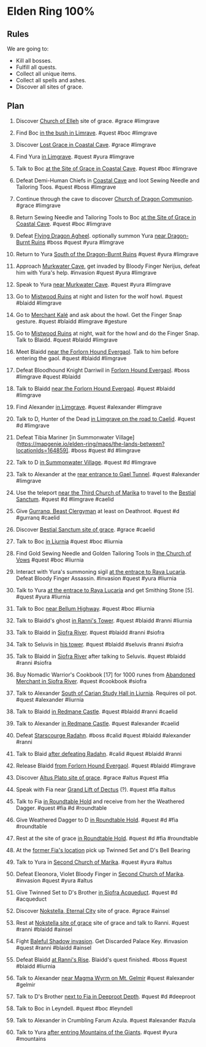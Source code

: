 # Elden Ring 100%

## Rules

We are going to:
* Kill all bosses.
* Fulfill all quests.
* Collect all unique items.
* Collect all spells and ashes.
* Discover all sites of grace.

## Plan

1. Discover [Church of Elleh](https://mapgenie.io/elden-ring/maps/the-lands-between?locationIds=163934) site of grace. #grace #limgrave

1. Find Boc [in the bush in Limrave](https://mapgenie.io/elden-ring/maps/the-lands-between?locationIds=165122). #quest #boc #limgrave

1. Discover [Lost Grace in Coastal Cave](https://mapgenie.io/elden-ring/maps/the-lands-between?locationIds=165130). #grace #limgrave

1. Find Yura [in Limgrave](https://mapgenie.io/elden-ring/maps/the-lands-between?locationIds=170973). #quest #yura #limgrave

1. Talk to Boc [at the Site of Grace in Coastal Cave](https://mapgenie.io/elden-ring/maps/the-lands-between?locationIds=165130). #quest #boc #limgrave

1. Defeat Demi-Human Chiefs in [Coastal Cave](https://mapgenie.io/elden-ring/maps/the-lands-between?locationIds=164031) and loot Sewing Needle and Tailoring Toos. #quest #boss #limgrave

1. Continue through the cave to discover [Church of Dragon Communion](https://mapgenie.io/elden-ring/maps/the-lands-between?locationIds=163997). #grace #limgrave

1. Return Sewing Needle and Tailoring Tools to Boc [at the Site of Grace in Coastal Cave](https://mapgenie.io/elden-ring/maps/the-lands-between?locationIds=165130). #quest #boc #limgrave

1. Defeat [Flying Dragon Agheel](https://mapgenie.io/elden-ring/maps/the-lands-between?locationIds=164484). optionally summon Yura [near Dragon-Burnt Ruins](https://mapgenie.io/elden-ring/maps/the-lands-between?locationIds=169082) #boss #quest #yura #limgrave

1. Return to Yura [South of the Dragon-Burnt Ruins](https://mapgenie.io/elden-ring/maps/the-lands-between?locationIds=164632) #quest #yura #limgrave

1. Approach [Murkwater Cave](https://mapgenie.io/elden-ring/maps/the-lands-between?locationIds=164022), get invaded by Bloody Finger Nerijus, defeat him with Yura's help. #invasion #quest #yura #limgrave

1. Speak to Yura [near Murkwater Cave](https://mapgenie.io/elden-ring/maps/the-lands-between?locationIds=164022). #quest #yura #limgrave

1. Go to [Mistwood Ruins](https://mapgenie.io/elden-ring/maps/the-lands-between?locationIds=165205) at night and listen for the wolf howl. #quest #blaidd #limgrave

1. Go to [Merchant Kalé](https://mapgenie.io/elden-ring/maps/the-lands-between?locationIds=164446) and ask about the howl. Get the Finger Snap gesture. #quest #blaidd #limgrave #gesture

1. Go to [Mistwood Ruins](https://mapgenie.io/elden-ring/maps/the-lands-between?locationIds=165205) at night, wait for the howl and do the Finger Snap. Talk to Blaidd. #quest #blaidd #limgrave

1. Meet Blaidd [near the Forlorn Hound Evergaol](https://mapgenie.io/elden-ring/maps/the-lands-between?locationIds=170964). Talk to him before entering the gaol. #quest #blaidd #limgrave

1. Defeat Bloodhound Knight Darriwil in [Forlorn Hound Evergaol](https://mapgenie.io/elden-ring/maps/the-lands-between?locationIds=163965). #boss #limgrave #quest #blaidd

1. Talk to Blaidd [near the Forlorn Hound Evergaol](https://mapgenie.io/elden-ring/maps/the-lands-between?locationIds=170964). #quest #blaidd #limgrave

1. Find Alexander [in Limgrave](https://mapgenie.io/elden-ring/maps/the-lands-between?locationIds=164117). #quest #alexander #limgrave

1. Talk to D, Hunter of the Dead [in Limgrave on the road to Caelid](https://mapgenie.io/elden-ring/maps/the-lands-between?locationIds=164536). #quest #d #limgrave

1. Defeat Tibia Mariner [in Summonwater Village](https://mapgenie.io/elden-ring/maps/the-lands-between?locationIds=164859]. #boss #quest #d #limgrave

1. Talk to D [in Summonwater Village](https://mapgenie.io/elden-ring/maps/the-lands-between?locationIds=165684). #quest #d #limgrave

1. Talk to Alexander at the [rear entrance to Gael Tunnel](https://mapgenie.io/elden-ring/maps/the-lands-between?locationIds=167223). #quest #alexander #limgrave

1. Use the teleport [near the Third Church of Marika](https://mapgenie.io/elden-ring/maps/the-lands-between?locationIds=165596) to travel to the [Bestial Sanctum](https://mapgenie.io/elden-ring/maps/the-lands-between?locationIds=164398). #quest #d #limgrave #caelid

1. Give [Gurranq, Beast Clergyman](https://mapgenie.io/elden-ring/maps/the-lands-between?locationIds=164398) at least on Deathroot. #quest #d #gurranq #caelid

1. Discover [Bestial Sanctum site of grace](https://mapgenie.io/elden-ring/maps/the-lands-between?locationIds=164396). #grace #caelid

1. Talk to Boc [in Liurnia](https://mapgenie.io/elden-ring/maps/the-lands-between?locationIds=165682) #quest #boc #liurnia

1. Find Gold Sewing Needle and Golden Tailoring Tools in [the Church of Vows](https://mapgenie.io/elden-ring/maps/the-lands-between?locationIds=165648) #quest #boc #liurnia

1. Interact with Yura's summoning sigil [at the entrace to Raya Lucaria](https://mapgenie.io/elden-ring/maps/the-lands-between?locationIds=166758). Defeat Bloody Finger Assassin. #invasion #quest #yura #liurnia

1. Talk to Yura [at the entrace to Raya Lucaria](https://mapgenie.io/elden-ring/maps/the-lands-between?locationIds=166758) and get Smithing Stone [5]. #quest #yura #liurnia

1. Talk to Boc [near Bellum Highway](https://mapgenie.io/elden-ring/maps/the-lands-between?locationIds=167183). #quest #boc #liurnia

1. Talk to Blaidd's ghost [in Ranni's Tower](https://mapgenie.io/elden-ring/maps/the-lands-between?locationIds=166648). #quest #blaidd #ranni #liurnia

1. Talk to Blaidd in [Siofra River](https://mapgenie.io/elden-ring/maps/the-lands-between?locationIds=167764). #quest #blaidd #ranni #siofra

1. Talk to Seluvis in [his tower](https://mapgenie.io/elden-ring/maps/the-lands-between?locationIds=169060). #quest #blaidd #seluvis #ranni #siofra

1. Talk to Blaidd in [Siofra River](https://mapgenie.io/elden-ring/maps/the-lands-between?locationIds=167764) after talking to Seluvis. #quest #blaidd #ranni #siofra

1. Buy Nomadic Warrior's Cookbook [17] for 1000 runes from [Abandoned Merchant in Siofra River](https://mapgenie.io/elden-ring/maps/the-lands-between?locationIds=167724). #quest #cookbook #siofra

1. Talk to Alexander [South of Carian Study Hall in Liurnia](https://mapgenie.io/elden-ring/maps/the-lands-between?locationIds=168542). Requires oil pot. #quest #alexander #liurnia

1. Talk to Blaidd [in Redmane Castle](https://mapgenie.io/elden-ring/maps/the-lands-between?locationIds=168093). #quest #blaidd #ranni #caelid

1. Talk to Alexander [in Redmane Castle](https://mapgenie.io/elden-ring/maps/the-lands-between?locationIds=168095). #quest #alexander #caelid

1. Defeat [Starscourge Radahn](https://mapgenie.io/elden-ring/maps/the-lands-between?locationIds=166635). #boss #calid #quest #blaidd #alexander #ranni

1. Talk to Blaid [after defeating Radahn](https://mapgenie.io/elden-ring/maps/the-lands-between?locationIds=168111). #calid #quest #blaidd #ranni

1. Release Blaidd [from Forlorn Hound Evergaol](https://mapgenie.io/elden-ring/maps/the-lands-between?locationIds=170964). #quest #blaidd #limgrave

1. Discover [Altus Plato site of grace](https://mapgenie.io/elden-ring/maps/the-lands-between?locationIds=166995). #grace #altus #quest #fia

1. Speak with Fia near [Grand Lift of Dectus](https://mapgenie.io/elden-ring/maps/the-lands-between?locationIds=164180) (?). #quest #fia #altus

1. Talk to Fia [in Roundtable Hold](https://mapgenie.io/elden-ring/maps/the-lands-between?locationIds=167503) and receive from her the Weathered Dagger. #quest #fia #d #roundtable

1. Give Weathered Dagger to D [in Roundtable Hold](https://mapgenie.io/elden-ring/maps/the-lands-between?locationIds=167782). #quest #d #fia #roundtable

1. Rest at the site of grace [in Roundtable Hold](https://mapgenie.io/elden-ring/maps/the-lands-between?locationIds=166212). #quest #d #fia #roundtable

1. At the [former Fia's location](https://mapgenie.io/elden-ring/maps/the-lands-between?locationIds=167503) pick up Twinned Set and D's Bell Bearing 

1. Talk to Yura in [Second Church of Marika](https://mapgenie.io/elden-ring/maps/the-lands-between?locationIds=168052). #quest #yura #altus

1. Defeat Eleonora, Violet Bloody Finger in [Second Church of Marika](https://mapgenie.io/elden-ring/maps/the-lands-between?locationIds=168052). #invasion #quest #yura #altus

1. Give Twinned Set to D's Brother [in Siofra Acqueduct](https://mapgenie.io/elden-ring/maps/the-lands-between?locationIds=168405). #quest #d #acqueduct

1. Discover [Nokstella, Eternal City](https://mapgenie.io/elden-ring/maps/the-lands-between?locationIds=167481) site of grace. #grace #ainsel

1. Rest at [Nokstella site of grace](https://mapgenie.io/elden-ring/maps/the-lands-between?locationIds=167481) site of grace and talk to Ranni. #quest #ranni #blaidd #ainsel

1. Fight [Baleful Shadow invasion](https://mapgenie.io/elden-ring/maps/the-lands-between?locationIds=168546). Get Discarded Palace Key. #invasion #quest #ranni #blaidd #ainsel

1. Defeat Blaidd [at Ranni's Rise](https://mapgenie.io/elden-ring/maps/the-lands-between?locationIds=168984). Blaidd's quest finished. #boss #quest #blaidd #liurnia

1. Talk to Alexander [near Magma Wyrm on Mt. Gelmir](https://mapgenie.io/elden-ring/maps/the-lands-between?locationIds=167816) #quest #alexander #gelmir

1. Talk to D's Brother [next to Fia in Deeproot Depth](https://mapgenie.io/elden-ring/maps/the-lands-between?locationIds=170983). #quest #d #deeproot

1. Talk to Boc in Leyndell. #quest #boc #leyndell

1. Talk to Alexander in Crumbling Farum Azula. #quest #alexander #azula

1. Talk to Yura [after entring Mountains of the Giants](https://mapgenie.io/elden-ring/maps/the-lands-between?locationIds=169813). #quest #yura #mountains
